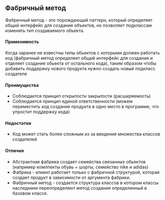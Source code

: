 ## Фабричный метод
Фабричный метод - это порождающий паттерн, который определяет общий интерфейс для создания объектов, но позволяет подклассам изменять тип создаваемого обьекта.

#### Применимость
Когда заранее не известны типы обьектов с которыми должен работать код (фабричный метод определяет общий интерфейс для создания и отделяет создание обьекта от остального кода), таким образом чтобы добавить поддержку нового продукта нужно создать новый подкласс создателя

#### Преимущества
* Соблюдается принцип открытости закрытости (расширяемость)
* Соблюдается принцип единой ответственности (можем переместить код создания продукта в одно место в программе, что упростит поддержку кода)

#### Недостатки 
* Код может стать более сложным из за введения множества классов создателей

#### Отличия
* Абстрактная фабрика создает семейства связанных обьектов (например комлпекты обувь + шорты, семейство nike и adidas)
* Фабрика - клиент работает только с фабричной структурой, которая создает продукт в зависимости от аргумента фабрики.
* Фабричный метод - создается структура классов в котором классы наследники переопределяют метод создания определенный в базовом классе.
